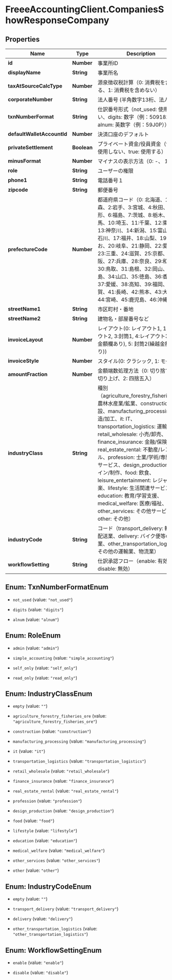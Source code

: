 # FreeeAccountingClient.CompaniesShowResponseCompany

## Properties
Name | Type | Description | Notes
------------ | ------------- | ------------- | -------------
**id** | **Number** | 事業所ID | 
**displayName** | **String** | 事業所名 | 
**taxAtSourceCalcType** | **Number** | 源泉徴収税計算（0: 消費税を含める、1: 消費税を含めない） | 
**corporateNumber** | **String** | 法人番号 (半角数字13桁、法人のみ) | 
**txnNumberFormat** | **String** | 仕訳番号形式（not_used: 使用しない、digits: 数字（例：5091824）、alnum: 英数字（例：59J0P）） | 
**defaultWalletAccountId** | **Number** | 決済口座のデフォルト | [optional] 
**privateSettlement** | **Boolean** | プライベート資金/役員資金（false: 使用しない、true: 使用する） | 
**minusFormat** | **Number** | マイナスの表示方法（0: -、 1: △） | 
**role** | **String** | ユーザーの権限 | 
**phone1** | **String** | 電話番号１ | 
**zipcode** | **String** | 郵便番号 | 
**prefectureCode** | **Number** | 都道府県コード（0: 北海道、1:青森、2:岩手、3:宮城、4:秋田、5:山形、6:福島、7:茨城、8:栃木、9:群馬、10:埼玉、11:千葉、12:東京、13:神奈川、14:新潟、15:富山、16:石川、17:福井、18:山梨、19:長野お、20:岐阜、21:静岡、22:愛知、23:三重、24:滋賀、25:京都、26:大阪、27:兵庫、28:奈良、29:和歌山、30:鳥取、31:島根、32:岡山、33:広島、34:山口、35:徳島、36:香川、37:愛媛、38:高知、39:福岡、40:佐賀、41:長崎、42:熊本、43:大分、44:宮崎、45:鹿児島、46:沖縄 | 
**streetName1** | **String** | 市区町村・番地 | 
**streetName2** | **String** | 建物名・部屋番号など | 
**invoiceLayout** | **Number** | レイアウト(0: レイアウト1, 1:レイアウト2, 3:封筒1, 4:レイアウト3(繰越金額欄あり), 5: 封筒2(繰越金額欄あり)) | 
**invoiceStyle** | **Number** | スタイル(0: クラシック, 1: モダン) | 
**amountFraction** | **Number** | 金額端数処理方法（0: 切り捨て、1: 切り上げ、2: 四捨五入） | 
**industryClass** | **String** | 種別（agriculture_forestry_fisheries_ore: 農林水産業/鉱業、construction: 建設、manufacturing_processing: 製造/加工、it: IT、transportation_logistics: 運輸/物流、retail_wholesale: 小売/卸売、finance_insurance: 金融/保険、real_estate_rental: 不動産/レンタル、profession: 士業/学術/専門技術サービス、design_production: デザイン/制作、food: 飲食、leisure_entertainment: レジャー/娯楽、lifestyle: 生活関連サービス、education: 教育/学習支援、medical_welfare: 医療/福祉、other_services: その他サービス、other: その他） | 
**industryCode** | **String** | コード（transport_delivery: 輸送業/配送業、delivery: バイク便等の配達業、other_transportation_logistics: その他の運輸業、物流業） | 
**workflowSetting** | **String** | 仕訳承認フロー（enable: 有効、 disable: 無効） | 


<a name="TxnNumberFormatEnum"></a>
## Enum: TxnNumberFormatEnum


* `not_used` (value: `"not_used"`)

* `digits` (value: `"digits"`)

* `alnum` (value: `"alnum"`)




<a name="RoleEnum"></a>
## Enum: RoleEnum


* `admin` (value: `"admin"`)

* `simple_accounting` (value: `"simple_accounting"`)

* `self_only` (value: `"self_only"`)

* `read_only` (value: `"read_only"`)




<a name="IndustryClassEnum"></a>
## Enum: IndustryClassEnum


* `empty` (value: `""`)

* `agriculture_forestry_fisheries_ore` (value: `"agriculture_forestry_fisheries_ore"`)

* `construction` (value: `"construction"`)

* `manufacturing_processing` (value: `"manufacturing_processing"`)

* `it` (value: `"it"`)

* `transportation_logistics` (value: `"transportation_logistics"`)

* `retail_wholesale` (value: `"retail_wholesale"`)

* `finance_insurance` (value: `"finance_insurance"`)

* `real_estate_rental` (value: `"real_estate_rental"`)

* `profession` (value: `"profession"`)

* `design_production` (value: `"design_production"`)

* `food` (value: `"food"`)

* `lifestyle` (value: `"lifestyle"`)

* `education` (value: `"education"`)

* `medical_welfare` (value: `"medical_welfare"`)

* `other_services` (value: `"other_services"`)

* `other` (value: `"other"`)




<a name="IndustryCodeEnum"></a>
## Enum: IndustryCodeEnum


* `empty` (value: `""`)

* `transport_delivery` (value: `"transport_delivery"`)

* `delivery` (value: `"delivery"`)

* `other_transportation_logistics` (value: `"other_transportation_logistics"`)




<a name="WorkflowSettingEnum"></a>
## Enum: WorkflowSettingEnum


* `enable` (value: `"enable"`)

* `disable` (value: `"disable"`)




